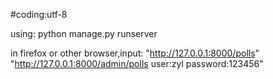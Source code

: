 #coding:utf-8

using:
     python manage.py runserver

in firefox or other browser,input:
"http://127.0.0.1:8000/polls"
"http://127.0.0.1:8000/admin/polls user:zyl password:123456"
